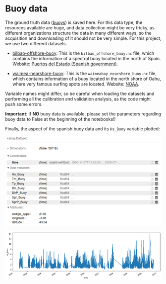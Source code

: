 # Buoy data

The ground truth data ([buoys](https://en.wikipedia.org/wiki/Buoy)) is saved here. For this data type, the resources available are huge, and data collection might be very tricky, as different organizations structure the data in many different ways, so the acquisition and downloading of it should not be very simple. For this project, we use two different datasets.

* [bilbao-offshore-buoy](http://www.puertos.es/es-es/oceanografia/Paginas/portus.aspx): This is the `bilbao_offshore_buoy.nc` file, which contains the information of a spectral buoy located in the north of Spain. Website: [Puertos del Estado (Spanish government)](http://www.puertos.es/es-es/oceanografia/Paginas/portus.aspx).

* [waimea-nearshore-buoy](https://www.ndbc.noaa.gov/): This is the `waimeabay_nearshore_buoy.nc` file, which contains information of a buoy located in the north shore of Oahu, where very famous surfing spots are located. Website: [NOAA](https://www.ndbc.noaa.gov/).

Variable names might differ, so be careful when loading the datasets and performing all the calibration and validation analysis, as the code might push some errors.

**Important**: If **NO** buoy data is available, please set the parameters regarding buoy data to False at the beginning of the notebooks!!

Finally, the aspect of the spanish buoy data and its `Hs_Buoy` variable plotted:

![buoy](buoy.png)

![buoy-data](buoy-data.png)
